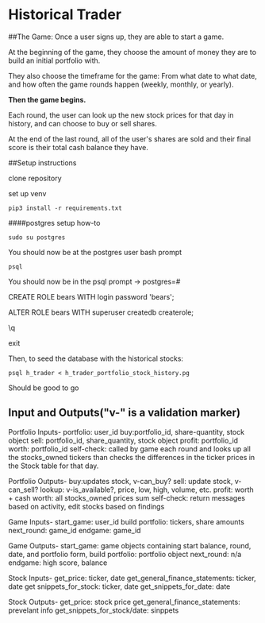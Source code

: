 Historical Trader
==================
##The Game:
Once a user signs up, they are able to start a game.

At the beginning of the game, they choose the amount of money they are to build an initial portfolio with.

They also choose the timeframe for the game: From what date to what date, and how often the game rounds happen (weekly, monthly, or yearly).

**Then the game begins.**

Each round, the user can look up the new stock prices for that day in history, and can choose to buy or sell shares.

At the end of the last round, all of the user's shares are sold and their final score is their total cash balance they have.


##Setup instructions

clone repository

set up venv

`pip3 install -r requirements.txt`

####postgres setup how-to

`sudo su postgres`

You should now be at the postgres user bash prompt

`psql`

You should now be in the psql prompt -> postgres=#

CREATE ROLE bears WITH login password 'bears';

ALTER ROLE bears WITH superuser createdb createrole;

\q

exit

Then, to seed the database with the historical stocks:

`psql h_trader < h_trader_portfolio_stock_history.pg`

Should be good to go

## Input and Outputs("v-" is a validation marker)
Portfolio Inputs-
portfolio: user_id
buy:portfolio_id, share-quantity, stock object
sell: portfolio_id, share_quantity, stock object
profit: portfolio_id
worth: portfolio_id
self-check: called by game each round and looks up all the stocks_owned tickers than checks the differences in the ticker prices in the Stock table for that day.

Portfolio Outputs-
buy:updates stock, v-can_buy?
sell: update stock, v-can_sell?
lookup: v-is_available?, price, low, high, volume, etc.
profit: worth + cash
worth: all stocks_owned prices sum
self-check: return messages based on activity, edit stocks based on findings

Game Inputs-
start_game: user_id
build portfolio: tickers, share amounts
next_round: game_id
endgame: game_id

Game Outputs-
start_game: game objects containing start balance, round, date, and portfolio form,
build portfolio: portfolio object
next_round: n/a
endgame: high score, balance

Stock Inputs-
get_price: ticker, date
get_general_finance_statements: ticker, date
get snippets_for_stock: ticker, date
get_snippets_for_date: date

Stock Outputs-
get_price: stock price
get_general_finance_statements: prevelant info
get_snippets_for_stock/date: sinppets

